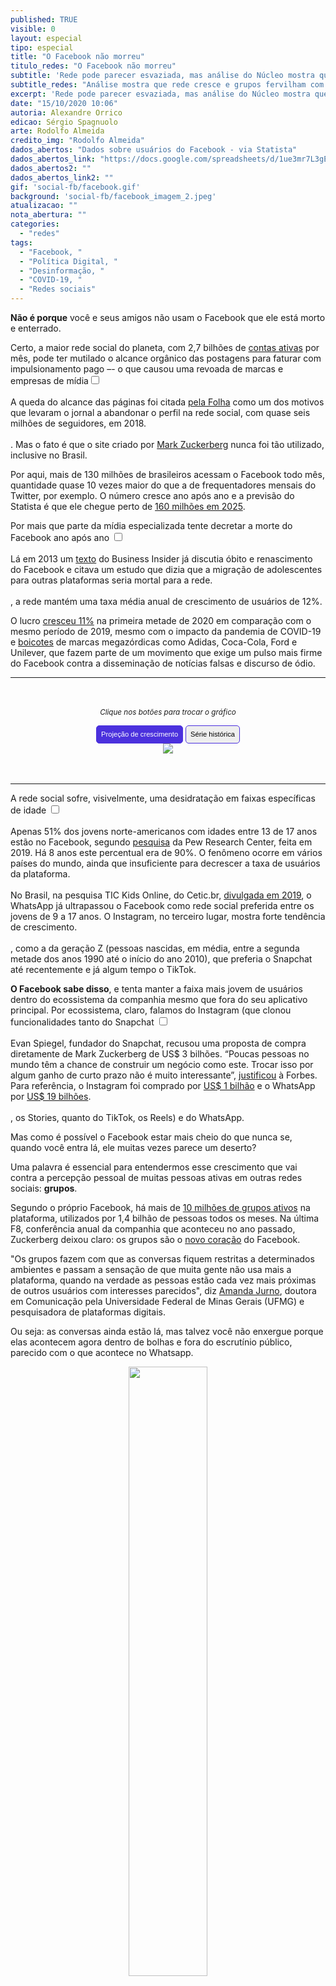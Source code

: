 ```yaml
---
published: TRUE
visible: 0
layout: especial
tipo: especial
title: "O Facebook não morreu"
titulo_redes: "O Facebook não morreu"
subtitle: 'Rede pode parecer esvaziada, mas análise do Núcleo mostra que ela segue em crescimento e grupos fervilham com bilhões de interações'
subtitle_redes: "Análise mostra que rede cresce e grupos fervilham com bilhões de interações"
excerpt: 'Rede pode parecer esvaziada, mas análise do Núcleo mostra que ela segue em crescimento e grupos fervilham com bilhões de interações'
date: "15/10/2020 10:06"
autoria: Alexandre Orrico
edicao: Sérgio Spagnuolo
arte: Rodolfo Almeida
credito_img: "Rodolfo Almeida"
dados_abertos: "Dados sobre usuários do Facebook - via Statista"
dados_abertos_link: "https://docs.google.com/spreadsheets/d/1ue3mr7L3gEsFiyyHsbsdMhFMmwAvKYtJIKSbgozHYcc/edit?usp=sharing"
dados_abertos2: ""
dados_abertos_link2: ""
gif: 'social-fb/facebook.gif'
background: 'social-fb/facebook_imagem_2.jpeg'
atualizacao: ""
nota_abertura: ""
categories:
  - "redes"
tags:
  - "Facebook, "
  - "Política Digital, "
  - "Desinformação, "
  - "COVID-19, "
  - "Redes sociais"
---
```


<style>
.botao {
  border-radius: 5px;
  background-color: #eeeeee;
  padding: 5px 7px;
  font-size: 0.8em;
  line-height: 1.5em;
  border: 1px solid #4b31dd
}

.botao:hover {
  background-color: #4b31dd;
  color: #fff;
}

.active{
  background-color: #4b31dd;
  color: #fff;
}

.cf:before, .cf:after {
	 content: "";
	 display: table;
}
 .cf:after {
	 clear: both;
}
 .cf {
	 zoom: 1;
}
 #content {
	 max-width: 650px;
	 margin: 3rem auto;
	 text-align: center;
}
/* TIMELINE
–––––––––––––––––––––––––––––––––––––––––––––––––– */

.timeline ul {
  background: #eeeeee;
  padding: 50px 0;
}

.timeline ul li {
  list-style-type: none;
  position: relative;
  width: 6px;
  margin: 0 auto;
  padding-top: 50px;
  background: #4b31dd;
}

.timeline ul li::after {
  content: '';
  position: absolute;
  left: 50%;
  bottom: 0;
  transform: translateX(-50%);
  width: 30px;
  height: 30px;
  border-radius: 50%;
  background: #f33872;
}

.timeline ul li div {
  position: relative;
  bottom: 0;
  width: 400px;
  padding: 15px;
  background: #f33872;
  color: #f4f4f4
}

.timeline ul li div::before {
  content: '';
  position: absolute;
  bottom: 7px;
  width: 0;
  height: 0;
  border-style: solid;
}

.timeline ul li:nth-child(odd) div {
  left: 45px;
}

.timeline ul li:nth-child(odd) div::before {
  left: -15px;
  border-width: 8px 16px 8px 0;
  border-color: transparent #F45B69 transparent transparent;
}

.timeline ul li:nth-child(even) div {
  left: -439px;
}

.timeline ul li:nth-child(even) div::before {
  right: -15px;
  border-width: 8px 0 8px 16px;
  border-color: transparent transparent transparent #F45B69;
}

time {
  display: inline;
  font-size: 1.8rem;
  font-weight: bold;
  margin-bottom: 8px;
  paddin: 10px;
  border: 1px solid black;
  background-color: #000
}


/* EFFECTS
–––––––––––––––––––––––––––––––––––––––––––––––––– */

.timeline ul li::after {
  transition: background .5s ease-in-out;
}

.timeline ul li.in-view::after {
  background: #4b31dd;
}

.timeline ul li div {
  visibility: hidden;
  opacity: 0;
  transition: all .5s ease-in-out;
}

.timeline ul li:nth-child(odd) div {
  transform: translate3d(30px, 0, 0);
}

.timeline ul li:nth-child(even) div {
  transform: translate3d(-30px, 0, 0);
}

.timeline ul li.in-view div {
  transform: none;
  visibility: visible;
  opacity: 1;
}


/* GENERAL MEDIA QUERIES
–––––––––––––––––––––––––––––––––––––––––––––––––– */

@media screen and (max-width: 900px) {
  .timeline ul li div {
    width: 250px;
  }
  .timeline ul li:nth-child(even) div {
    left: -289px;
    /*250+45-6*/
  }
}

@media screen and (max-width: 600px) {
  .timeline ul li {
    margin-left: 20px;
  }
  .timeline ul li div {
    width: calc(100vw - 91px);
  }
  .timeline ul li:nth-child(even) div {
    left: 45px;
  }
  .timeline ul li:nth-child(even) div::before {
    left: -15px;
    border-width: 8px 16px 8px 0;
    border-color: transparent #F45B69 transparent transparent;
  }
}

</style>

<script
  src="https://code.jquery.com/jquery-3.5.1.min.js"
  integrity="sha256-9/aliU8dGd2tb6OSsuzixeV4y/faTqgFtohetphbbj0="
  crossorigin="anonymous">
</script>

**Não é porque** você e seus amigos não usam o Facebook que ele está morto e enterrado.

Certo, a maior rede social do planeta, com 2,7 bilhões de [contas ativas](https://www.statista.com/statistics/264810/number-of-monthly-active-facebook-users-worldwide/) por mês, pode ter mutilado o alcance orgânico das postagens para faturar com impulsionamento pago –- o que causou uma revoada de marcas e empresas de mídia<input type="checkbox" id="cb1" /><label for="cb1"><sup></sup></label><span><br><br>A queda do alcance das páginas foi citada <a href="https://www1.folha.uol.com.br/poder/2018/02/folha-deixa-de-publicar-conteudo-no-facebook.shtml">pela Folha</a> como um dos motivos que levaram o jornal a abandonar o perfil na rede social, com quase seis milhões de seguidores, em 2018.<br><br></span>. Mas o fato é que o site criado por [Mark Zuckerberg](https://www.facebook.com/zuck) nunca foi tão utilizado, inclusive no Brasil.

Por aqui, mais de 130 milhões de brasileiros acessam o Facebook todo mês, quantidade quase 10 vezes maior do que a de frequentadores mensais do Twitter, por exemplo. O número cresce ano após ano e a previsão do Statista é que ele chegue perto de [160 milhões em 2025](https://www.statista.com/statistics/244936/number-of-facebook-users-in-brazil/).

<span class="texto-destak">Por mais que parte da mídia especializada tente decretar a morte do Facebook ano após ano <input type="checkbox" id="cb2" /><label for="cb2"><sup></sup></label><span><br><br>Lá em 2013 um <a href="https://www.businessinsider.com/why-facebook-isnt-dead-2013-12"> texto</a> do Business Insider já discutia óbito e renascimento do Facebook e citava um estudo que dizia que a migração de adolescentes para outras plataformas seria mortal para  a rede.<br><br></span>, a rede mantém uma taxa média anual de crescimento de usuários de 12%.</span>

O lucro [cresceu 11%](https://investor.fb.com/investor-news/press-release-details/2020/Facebook-Reports-Second-Quarter-2020-Results/default.aspx) na primeira metade de 2020 em comparação com o mesmo período de 2019, mesmo com o impacto da pandemia de COVID-19 e [boicotes](https://economia.uol.com.br/noticias/redacao/2020/07/02/de-adidas-a-unilever-veja-quem-participa-do-boicote-ao-facebook.htm) de marcas megazórdicas como Adidas, Coca-Cola, Ford e Unilever, que fazem parte de um movimento que exige um pulso mais firme do Facebook contra a disseminação de notícias falsas e discurso de ódio.

<hr>

<div id="content">
<p style="text-align:center"><i class="far fa-hand-pointer"></i> <small><em>Clique nos botões para trocar o gráfico</em></small></p>
<div id="thumb_img" class="cf">
  <button class="active botao" onclick="changeimg('{{ site.baseurl }}/img/social-fb/facebook_graf1.png',this);">Projeção de crescimento
  </button>
  <button class="botao" onclick="changeimg('{{ site.baseurl }}/img/social-fb/facebook_graf2.png',this);">Série histórica
  </button>
</div>
  <div id="featured_img">
    <img id="img" src="{{ site.baseurl }}/img/social-fb/facebook_graf1.png" class="img-destak">
  </div>
</div>

<hr>

A rede social sofre, visivelmente, uma desidratação em faixas específicas de idade <input type="checkbox" id="cb3" /><label for="cb3"><sup></sup></label><span><br><br>Apenas 51% dos jovens norte-americanos com idades entre 13 de 17 anos estão no Facebook, segundo <a href="https://www.investopedia.com/news/aging-facebook-losing-teens-pew-research-survey/" target="_blank">pesquisa</a> da Pew Research Center, feita em 2019. Há 8 anos este percentual era de 90%. O fenômeno ocorre em vários países do mundo, ainda que insuficiente para decrescer a taxa de usuários da plataforma. <br><br>No Brasil, na pesquisa TIC Kids Online, do Cetic.br, <a href="https://cetic.br/media/analises/tic_kids_online_brasil_2018_coletiva_imprensa.pdf" target="_blank">divulgada em 2019</a>, o WhatsApp já ultrapassou o Facebook como rede social preferida entre os jovens de 9 a 17 anos. O Instagram, no terceiro lugar, mostra forte tendência de crescimento.<br><br></span>, como a da geração Z (pessoas nascidas, em média, entre a segunda metade dos anos 1990 até o início do ano 2010), que preferia o Snapchat até recentemente e já algum tempo o TikTok.

**O Facebook sabe disso**, e tenta manter a faixa mais jovem de usuários dentro do ecossistema da companhia mesmo que fora do seu aplicativo principal. Por ecossistema, claro, falamos do Instagram (que clonou funcionalidades tanto do Snapchat <input type="checkbox" id="cb4" /><label for="cb4"><sup></sup></label><span><br><br>Evan Spiegel, fundador do Snapchat, recusou uma proposta de compra diretamente de Mark Zuckerberg de US$ 3 bilhões. “Poucas pessoas no mundo têm a chance de construir um negócio como este. Trocar isso por algum ganho de curto prazo não é muito interessante”, <a href="https://www.forbes.com/sites/jjcolao/2014/01/06/the-inside-story-of-snapchat-the-worlds-hottest-app-or-a-3-billion-disappearing-act/#63b8ee9c67d2" target="_blank">justificou</a> à Forbes. Para referência, o Instagram foi comprado por <a href="https://oglobo.globo.com/economia/facebook-compra-instagram-por-us-1-bilhao-em-dinheiro-acoes-4530157" target="_blank">US$ 1 bilhão</a> e o WhatsApp por <a href="https://oglobo.globo.com/economia/facebook-compra-whatsapp-por-us-19-bilhoes-11656044" target="_blank">US$ 19 bilhões</a>.<br><br></span>, os Stories, quanto do TikTok, os Reels) e do WhatsApp.

<span class="texto-destak"> Mas como é possível o Facebook estar mais cheio do que nunca se, quando você entra lá, ele muitas vezes parece um deserto?</span> <br>

Uma palavra é essencial para entendermos esse crescimento que vai contra a percepção pessoal de muitas pessoas ativas em outras redes sociais: **grupos**.

Segundo o próprio Facebook, há mais de [10 milhões de grupos ativos](https://www.facebook.com/business/news/insights/generation-z) na plataforma, utilizados por 1,4 bilhão de pessoas todos os meses. Na última F8, conferência anual da companhia que aconteceu no ano passado, Zuckerberg deixou claro: os grupos são o [novo coração](https://about.fb.com/news/2019/04/f8-2019-day-1/) do Facebook.

"Os grupos fazem com que as conversas fiquem restritas a determinados ambientes e passam a sensação de que muita gente não usa mais a plataforma, quando na verdade as pessoas estão cada vez mais próximas de outros usuários com interesses parecidos", diz [Amanda Jurno](https://twitter.com/amandajurno), doutora em Comunicação pela Universidade Federal de Minas Gerais (UFMG) e pesquisadora de plataformas digitais.

Ou seja: as conversas ainda estão lá, mas talvez você não enxergue porque elas acontecem agora dentro de bolhas e fora do escrutínio público, parecido com o que acontece no Whatsapp.

<p style="text-align:center"><img src="{{ site.baseurl }}/img/social-fb/gif-reactions-crop.gif" width="50%"></p>

A plataforma realmente foi redesenhada, do código ao visual, para fazer com que seja mais fácil sair dos espaços públicos de conversas e ir para canais mais privados.

Essa mudança de rumo começou lá em 2016, quando a empresa sofria uma tempestade de críticas <input type="checkbox" id="cb5" /><label for="cb5"><sup></sup></label><span><br><br>Desinformação espalhada pelo Facebook foi motivo de registros de mortes e instabilidade social em diversos países, como Índia, Bangladesh, Camarões e Sri Lanka. Em Myamnar, o Facebook <a href="https://brasil.elpais.com/brasil/2018/04/12/internacional/1523553344_423934.html">foi usado</a> como ferramenta para limpeza étnica, segundo a ONU. O próprio Facebook concordou com as acusações e assumiu que foi lento em tomar atitudes para evitar genocídio de minoria mulçumana no país.<br><br></span> por não tomar atitudes suficientes para frear a difusão de fake news na plataforma.

Como parte da resposta às críticas, Zuckerberg [lançou](https://www.facebook.com/notes/mark-zuckerberg/building-global-community/10154544292806634) em 2017 um grande manifesto sobre como o Facebook passaria a focar na construção de comunidades seguras. Três anos depois, em janeiro de 2020, o Facebook pagou algo em torno de US$ 10 milhões [em um anúncio](https://www.youtube.com/watch?v=Rpxqja0zD5Y) justamente sobre a função de grupos no intervalo do Superbowl -- um cobiçado espaço publicitário na TV norte-americana.

<img src="{{ site.baseurl }}/img/line_break.png" width="100%">

### OS GRUPOS

Para se ter uma ideia melhor da atividade que acontece dentro dos grupos aqui no Brasil, pense que há comunidades como a _Aliança pelo Brasil - Presidente Jair Bolsonaro_, com mais de 100 mil membros e quase 3 mil publicações por dia (posts + comentários). Ou como a _Somos 75 Por Cento Contra Bolsonaro_, que reúne 18 mil pessoas e tem o impressionante número de 5,7 mil publicações diárias ou mais de 170 mil por mês.

Apenas grupos com o termo "Bolsonaro" ultrapassam a casa da centena, muitos contendo dezenas de milhares de usuários.

E o volume que esse recurso representa é gigantesco, especialmente para o presidente. O termo "Bolsonaro" foi citado em 5,13 milhões posts de grupos públicos em português entre 1º de janeiro de 2018 e 12 de outubro deste ano, totalizando 418,2 milhões de interações.<input type="checkbox" id="cb6" /><label for="cb6"><sup></sup></label><span><br><br>Apenas como comparação, o termo "Haddad" (de Fernando Haddad, que concorreu à presidência em 2018 contra Bolsonaro) foi citado em 399.755 publicações de grupos públicos em português no mesmo período, resultando em 22.796.429 interações. <br><br>Nesse caso, a maioria dos posts com mais engajamento foram desfavoráveis ao petista. No Instagram, Haddad teve 29.378 posts e 95,595,440 interações.<br><br> "Doria" tem somente 168.800 posts no período, com 16.467.065 interações, menos do que "Sergio Moro" -- 244.483 posts com 29.457.413 interações.
<br><br></span>

Se levarmos em conta, além de grupos, também as _fan pages_ e perfis verificados, foram 8 milhões de posts e 3,2 bilhões de interações (likes, comentários e compartilhamentos) em menos de dois anos. No Instagram, comparativamente, foram 493 mil posts públicos com o termo "Bolsonaro", que geraram 1,48 bilhão de interações.

<span class="texto-destak-right">Você leu certo: o termo "Bolsonaro" gerou mais de 3 bilhões de interações em menos de dois anos no Facebook.</span>

Esse volume é menor do que interações com posts contendo os termos "Trump" ou "coronavirus", por exemplo, mas fica acima de "Obama" e "Biden" -- o que, grosso modo, indica uma certa predisposição para a direta política de usuários do Facebook.

<img id="img" src="{{ site.baseurl }}/img/social-fb/circles.png" class="img-destak" style="opacity:1">

<img src="{{ site.baseurl }}/img/line_break.png" width="100%">

### E O TWITTER?

Uma comparação interessante a ser feita é com o Twitter. Embora seja consideravelmente menor (com apenas 15,7 milhões de usuários), o Twitter muitas vezes dita o tom dos debates políticos no Brasil e em outros lugares, como se fosse um termômetro.

A rede social é recorrentemente um meio utilizado por políticos e autoridades para se comunicar diretamente com suas bases, o que a tornou uma ferramenta de tomada de decisões, além de pautar a imprensa e boa parte do debate. Muitas das conversas e tendências que começam por lá transbordam para outras redes sociais.

Mas o Twitter perde, e muito, em volume para o Facebook, considerando dados absolutos (em vez de proporcionais ao número de usuários). Como exemplo, veja o gráfico o gráfico abaixo sobre interações em publicações dos perfis de Bolsonaro em ambas as redes.

Claro, o Twitter provavelmente possui mais interação por usuário, mas é justamente o número absoluto que deixa o Facebook ainda bem vivo.

<img id="img" src="{{ site.baseurl }}/img/social-fb/fb_tt_compare.png" class="img-destak" style="max-width:750px">

<img src="{{ site.baseurl }}/img/line_break.png" width="100%">

### ÓDIO QUE ENGAJA

Para entender o comportamento polarizado e a extensão dos riscos das conversas dentro destes grupos, precisamos voltar para 2009, o ano de surgimento do algoritmo do Facebook, quando o conteúdo na rede passou aos poucos a ser recomendado de acordo com o comportamento do usuário (não apenas qual post curte, mas também quanto tempo olha para uma foto, por exemplo) em vez de aparecer em ordem cronológica.

<section class="intro">
</section>

<section class="timeline">
  <ul>
    <li>
      <div>
        <time>2004</time>&nbsp;&nbsp; Entra no ar o Facebook
      </div>
    </li>
    <li>
      <div>
        <time>2007</time>&nbsp;&nbsp; O botão "Curtir" é inventado
      </div>
    </li>
    <li>
      <div>
        <time>2009</time>&nbsp;&nbsp; Nasce o algoritmo do Facebook
      </div>
    </li>
    <li>
      <div>
        <time>2016</time>&nbsp;&nbsp; Algoritmo é afinado para mostrar postagens de acordo com preferências e comportamento dos usuários
      </div>
    </li>
    <li>
      <div>
        <time>2018</time>&nbsp;&nbsp; Interações e conversas passam a ter mais peso na distribuição orgânica do conteúdo
      </div>
    </li>
  </ul>
</section>

<script>
(function() {

  'use strict';

  // define variables
  var items = document.querySelectorAll(".timeline li");

  function isElementInViewport(el) {
    var rect = el.getBoundingClientRect();
    return (
      rect.top >= 0 &&
      rect.left >= 0 &&
      rect.bottom <= (window.innerHeight || document.documentElement.clientHeight) &&
      rect.right <= (window.innerWidth || document.documentElement.clientWidth)
    );
  }

  function callbackFunc() {
    for (var i = 0; i < items.length; i++) {
      if (isElementInViewport(items[i])) {
        items[i].classList.add("in-view");
      }
    }
  }

  // listen for events
  window.addEventListener("load", callbackFunc);
  window.addEventListener("resize", callbackFunc);
  window.addEventListener("scroll", callbackFunc);

})();
</script>

Em 2016, o mecanismo sofreu ajustes para tirar a força das curtidas e reduzir conteúdo caça-likes, e em 2018 passou a priorizar comentários e conversas, para recompensar [posts que criam](https://about.fb.com/news/2018/01/news-feed-fyi-bringing-people-closer-together/) "relações entre os usuários”, como disse comunicado oficial da rede.

Mas o resultado foi outro: o conteúdo que gerava volume muitas vezes era baseado em desinformação ou estimulava brigas. A mudança [catapultou](https://www.niemanlab.org/2019/03/one-year-in-facebooks-big-algorithm-change-has-spurred-an-angry-fox-news-dominated-and-very-engaged-news-feed/) o canal de TV paga norte-americano Fox News (que investiu pesado em material radical) para o topo das marcas que possuíam fãs mais participativos.

<span class="texto-destak-right">Com o tempo, as marcas e usuários aprenderam a interagir de forma polarizada para engajar.</span>

A herança que todos nós conhecemos bem foi espalhada para outras redes e, claro, está presente nos grupos, só que agora longe do escrutínio público, parecido com o que acontece no Whatsapp.<input type="checkbox" id="cb7" /><label for="cb7"><sup></sup></label><span><br><br>A semelhança entre não é por acaso: Zuckerberg já disse que em breve integrará Messenger, Instagram e WhatsApp em uma única plataforma da família Facebook e que "o futuro das comunicações vai cada vez mais ir em direção aos serviços privados e criptografados, onde as pessoas podem ficar confiantes que o que falarem entre si está seguro", como <a href="https://www.facebook.com/notes/mark-zuckerberg/a-privacy-focused-vision-for-social-networking/10156700570096634/" target="_blank">escreveu neste texto</a> em 2019.<br><br></span>

Em grupos de como o [Coronavírus Brasil Covid-19](https://www.facebook.com/groups/1702360076683411/) (89 mil membros) ou no [EU JÁ TIVE COVID-19](https://www.facebook.com/groups/jativecovid19) (9 mil membros), o estilo emotivo e radical, com forte viés de confirmação, é usado com frequência para impulsionar teorias conspiracionistas, receitas caseiras contra a doença, defesa de cloroquina (sim, ainda) e outros remédios sem eficácia comprovada, sem falar na divulgação sem controle de informações pessoais como fotografias de raio-x, laudos e receitas médicas..

<img src="{{ site.baseurl }}/img/line_break.png" width="100%">

### NO HORIZONTE
Para o futuro, Zuckerberg planeja conectar pessoas via óculos de realidade virtual. Pense que, em vez de restrita à telas, as redes poderão ser aplicadas em camadas por cima do que você enxerga, com pessoas interagindo por meio de avatares realísticos.

"RA e RV serão as plataformas mais sociais de todas, nós estamos apenas arranhando a superfície", disse ele em uma live de setembro. Soa como um plano distante, mas o Facebook planeja lançar, já no ano que vem, smartglasses em parceria com a Ray-Ban.

<img src="{{ site.baseurl }}/img/line_break.png" width="100%">

### COMO FIZEMOS ISSO

O **Núcleo** acompanhou de perto muitos grupos de Facebook durante os últimos dois meses. Os dados foram recolhidos com a assessoria do Facebook, do perfil do próprio Zuckerberg na rede e em materiais das conferências F8 Facebook Connect.

A análise dos números de interação e engajamento nos grupos foi feita com o [CrowdTangle](https://www.crowdtangle.com/), ferramenta do Facebook que disponibiliza dados sobre interações do Facebook. Também foi utilizada a API do Twitter para comparar as interações. A metodologia de análise é a mesma utilizada no [Monitor Nuclear](https://nucleo.jor.br/monitor).

Os dados agregados e analisados estão [neste link](https://docs.google.com/spreadsheets/d/1f6LgF6d2DVxYY-6CDE1raBhveNXHI4kVp3Q7Le9OlmQ/edit#gid=1429677779). O código da análise pode ser [encontrado aqui](https://gist.github.com/sergiospagnuolo/1c63e752ee8bdac1cdb8a7a307761316).

Por fim, também utilizamos dados da plataforma Statista, cujos links estão no texto e os dados tabulados pelo **Núcleo** podem ser [consultados aqui](https://docs.google.com/spreadsheets/d/1ue3mr7L3gEsFiyyHsbsdMhFMmwAvKYtJIKSbgozHYcc/edit#gid=59057501).

Também fizemos uma enquete no Twitter. 👇

<blockquote class="twitter-tweet"><p lang="pt" dir="ltr">Qual é a sua relação com o Facebook nos últimos anos?<br><br>*Saiba o motivo da enquete amanhã</p>&mdash; Núcleo Jornalismo (@nucleojor) <a href="https://twitter.com/nucleojor/status/1316098906153979905?ref_src=twsrc%5Etfw">October 13, 2020</a></blockquote> <script async src="https://platform.twitter.com/widgets.js" charset="utf-8"></script>


<!-- faz aparecer os gráficos -->
<script>
$(document).ready(function() {

    /* Every time the window is scrolled ... */
    $(window).scroll( function(){

        /* Check the location of each desired element */
        $('.img-destak').each( function(i){

            var bottom_of_object = $(this).position().top + $(this).outerHeight();
            var bottom_of_window = $(window).scrollTop() + $(window).height();

            /* If the object is completely visible in the window, fade it it */
            if( bottom_of_window > bottom_of_object ){

                $(this).animate({'opacity':'1'},230);

            }

        });

    });

});
</script>

<script>
function changeimg(url,e) {
  document.getElementById("img").src = url;
  let nodes = document.getElementById("thumb_img");
  let img_child = nodes.children;
  for (i = 0; i < img_child.length; i++) {
    img_child[i].classList.remove('active')
  }
  e.classList.add('active');

}
</script>

